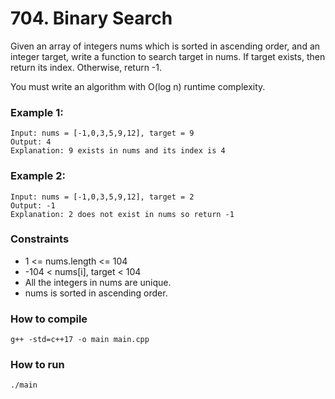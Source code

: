 # 704. Binary Search

Given an array of integers nums which is sorted in ascending order, and an integer target, write a function to search target in nums. If target exists, then return its index. Otherwise, return -1.

You must write an algorithm with O(log n) runtime complexity.

### Example 1:

    Input: nums = [-1,0,3,5,9,12], target = 9
    Output: 4
    Explanation: 9 exists in nums and its index is 4

### Example 2:

    Input: nums = [-1,0,3,5,9,12], target = 2
    Output: -1
    Explanation: 2 does not exist in nums so return -1

### Constraints

-   1 <= nums.length <= 104
-   -104 < nums[i], target < 104
-   All the integers in nums are unique.
-   nums is sorted in ascending order.

### How to compile

    g++ -std=c++17 -o main main.cpp

### How to run

    ./main

